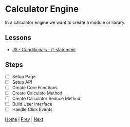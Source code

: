 # Calculator Engine

In a calculator engine we want to create a module or library.

## Lessons

- [JS - Conditionals - if-statement](/conditionals-if)


## Steps

- [ ] Setup Page
- [ ] Setup API
- [ ] Create Core Functions
- [ ] Create Calculate Method
- [ ] Create Calculator Reduce Method
- [ ] Build User Interface
- [ ] Handle Click Events

[Home](/) | [Prev](/3-maze-game) | [Next](/5-calculator)
